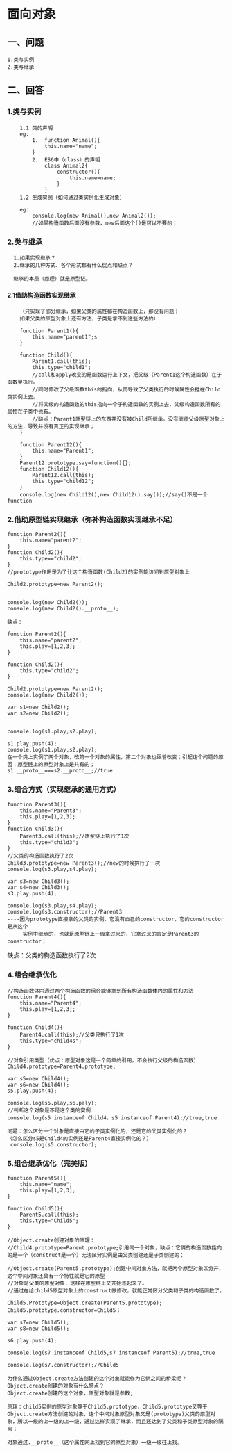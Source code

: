 # 面向对象

## 一、问题

    1.类与实例
    2.类与继承

## 二、回答

###  1.类与实例

	    1.1 类的声明
	    eg:
	    	1.  function Animal(){
	            this.name="name";
	    	}
	    	2.  ES6中（class）的声明
	    		class Animal2{
	                constructor(){
	                    this.name=name;
	                }
	    		}
	    1.2 生成实例（如何通过类实例化生成对象）
	    
	    eg:
	    	console.log(new Animal(),new Animal2());
	    	//如果构造函数后面没有参数，new后面这个()是可以不要的；



###  2.类与继承

      1.如果实现继承？
      2.继承的几种方式、各个形式都有什么优点和缺点？
      
      继承的本质（原理）就是原型链。


#### 2.1借助构造函数实现继承

    	（只实现了部分继承，如果父类的属性都在构造函数上，那没有问题；
    	如果父类的原型对象上还有方法，子类是拿不到这些方法的）
    	
    	function Parent1(){
            this.name="parent1";s
    	}
    	
    	function Child(){
            Parent1.call(this);
            this.type="child1";
            //call和apply改变的是函数运行上下文，把父级（Parent1这个构造函数）在子函数里执行。
            //同时修改了父级函数this的指向，从而导致了父类执行的时候属性会挂在Child类实例上去。
            //将父级的构造函数的this指向一个子构造函数的实例上去，父级构造函数所有的属性在子类中也有。
            //缺点：Parent1原型链上的东西并没有被Child所继承。没有继承父级原型对象上的方法，导致并没有真正的实现继承；
    	}
    	
    	function Parent12(){
            this.name="Parent1";
    	}
    	Parent12.prototype.say=function(){};
    	function Child12(){
            Parent12.call(this);
            this.type="child12";
    	}
    	console.log(new Child12(),new Child12().say());//say()不是一个function


### 2.借助原型链实现继承（弥补构造函数实现继承不足）

	function Parent2(){
	    this.name="parent2";
	}
	function Child2(){
	    this.type=="child2";
	}
	//prototype作用是为了让这个构造函数(Child2)的实例能访问到原型对象上
	
	Child2.prototype=new Parent2();

	
	console.log(new Child2());
	console.log(new Child2().__proto__);
	
	缺点：
	
	function Parent2(){
		this.name="parent2";
		this.play=[1,2,3];
	}
	
	function Child2(){
	    this.type="child2";
	}
	
	Child2.prototype=new Parent2();
	console.log(new Child2());
	
	var s1=new Child2();
	var s2=new Child2();

	
	console.log(s1.play,s2.play);
	
	s1.play.push(4);
	console.log(s1.play,s2.play);
	在一个类上实例了两个对象，改第一个对象的属性，第二个对象也跟着改变；引起这个问题的原因：原型链上的原型对象上是共有的；
	s1.__proto__===s2.__proto__;//true


### 3.组合方式（实现继承的通用方式）

    function Parent3(){
        this.name="Parent3";
        this.play=[1,2,3];
    }
    function Child3(){
        Parent3.call(this);//原型链上执行了1次
        this.type="child3";
    }
    //父类的构造函数执行了2次
    Child3.prototype=new Parent3();//new的时候执行了一次
    console.log(s3.play,s4.play);
    
    var s3=new Child3();
    var s4=new Child3();
    s3.play.push(4);
    
    console.log(s3.play,s4.play);
    console.log(s3.constructor);//Parent3
    ----因为prototype直接拿的父类的实例，它没有自己的constructor，它的constructor是从这个
         实例中继承的，也就是原型链上一级拿过来的，它拿过来的肯定是Parent3的constructor；
   缺点：父类的构造函数执行了2次
   
### 4.组合继承优化

    //构造函数体内通过两个构造函数的组合能够拿到所有构造函数体内的属性和方法
    function Parent4(){
        this.name="Parent4";
        this.play=[1,2,3];
    }
    
    function Child4(){
        Parent4.call(this);//父类只执行了1次
        this.type="child4s";
    }
    
    //对象引用类型（优点：原型对象这是一个简单的引用，不会执行父级的构造函数）
    Child4.prototype=Parent4.prototype;
    
    var s5=new Child4();
    var s6=new Child4();
    s5.play.push(4);
    
    console.log(s5.play,s6.paly);
    //判断这个对象是不是这个类的实例
    console.log(s5 instanceof Child4，s5 instanceof Parent4);//true,true
    
    问题：怎么区分一个对象是直接由它的子类实例化的，还是它的父类实例化的？
    （怎么区分s5是Child4的实例还是Parent4直接实例化的？）
     console.log(s5.constructor); 
    

### 5.组合继承优化（完美版）

    function Parent5(){
        this.name="name";
        this.play=[1,2,3];
    }
    
    function Child5(){
        Parent5.call(this);
        this.type="Child5";
    }
    
    //Object.create创建对象的原理：
    //Child4.prototype=Parent.prototype;引用同一个对象，缺点：它俩的构造函数指向的是一个（construct是一个）无法区分实例是由父类创建还是子类创建的；
    
    //Object.create(Parent5.prototype);创建中间对象方法，就把两个原型对象区分开，这个中间对象还具有一个特性就是它的原型
    //对象是父类的原型对象，这样在原型链上又开始连起来了。
    //通过在给child5原型对象上的construct做修改，就能正常区分父类和子类的构造函数了。
    
    Child5.Prototype=Object.create(Parent5.prototype);
    Child5.prototype.constructor=Child5；
    
    var s7=new Child5();
    var s8=new Child5();
    
    s6.play.push(4);
    
    console.log(s7 instanceof Child5,s7 instanceof Parent5);//true,true
    
    console.log(s7.constructor);//Child5
    
    为什么通过Object.create方法创建的这个对象就能作为它俩之间的桥梁呢？
    Object.create创建的对象有什么特点？
    Object.create创建的这个对象，原型对象就是参数;
    
    原理：child5实例的原型对象等于Child5.prototype，Child5.prototype又等于Object.create方法创建的对象，这个中间对象原型对象又是(prototype)父类的原型对象，所以一级的上一级的上一级，通过这样实现了继承，而且还达到了父类和子类原型对象的隔离；
    
    对象通过.__proto__（这个属性网上找到它的原型对象）一级一级往上找。
    
